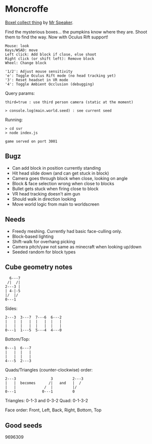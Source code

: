 # Moncroffe

[Boxel collect thing](http://www.mrspeaker.net/dev/game/moncroffe) by [Mr Speaker](http://twitter.com/mrspeaker).

Find the mysterious boxes... the pumpkins know where they are. Shoot them to find the way.
Now with Oculus Rift support!


	Mouse: look
	Keys/WSAD: move
	Left click: Add block if close, else shoot
	Right click (or shift left): Remove block
	Wheel: Change block

	'1/2': Adjust mouse sensitivity
	'e': Toggle Oculus Rift mode (no head tracking yet)
	'3': Reset headset in VR mode
	'4': Toggle Ambient Occlusion (debugging)

Query params:

	third=true : use third person camera (static at the moment)

	> console.log(main.world.seed) : see current seed

Running:

	> cd svr
	> node index.js

	game served on port 3001

## Bugz

- Can add block in position currently standing
- Hit head slide down (and can get stuck in block)
- Camera goes through block when close, looking on angle
- Block & face selection wrong when close to blocks
- Bullet gets stuck when firing close to block
- VR head tracking doesn't aim gun
- Should walk in direction looking
- Move world logic from main to worldscreen

## Needs

- Freedy meshing. Currently had basic face-culling only.
- Block-based lighting
- Shift-walk for overhang picking
- Camera pitch/yaw not same as minecraft when looking up/down
- Seeded random for block types

## Cube geometry notes

	  6---7
	 /|  /|
	2---3 |
	| 4-|-5
	|/  |/
	0---1

Sides:

	2---3  3---7  7---6  6---2
	|   |  |   |  |   |  |   |
	|   |  |   |  |   |  |   |
	0---1  1---5  5---4  4---0

Bottom/Top:

	0---1  6---7
	|   |  |   |
	|   |  |   |
	4---5  2---3

Quads/Triangles (counter-clockwise) order:

	2---3                3         2---3
	|   |  becomes      /|   and   |  /
	|   |             /  |         |/
	0---1            0---1         0

Triangles: 0-1-3 and 0-3-2
Quad: 0-1-3-2

Face order: Front, Left, Back, Right, Bottom, Top

## Good seeds

9696309
